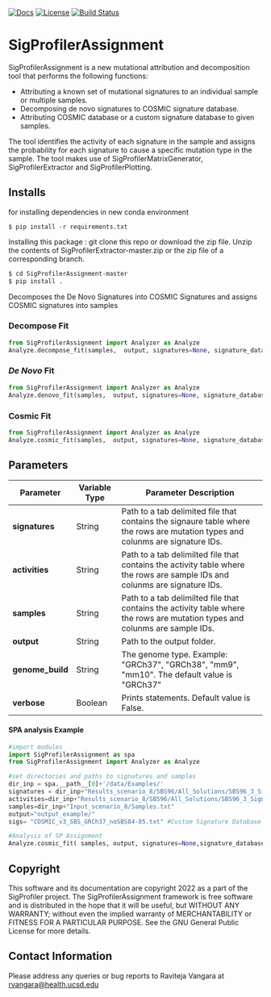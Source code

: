 [![Docs](https://img.shields.io/badge/docs-latest-blue.svg)](https://osf.io/t6j7u/wiki/home/) 
[![License](https://img.shields.io/badge/License-BSD\%202--Clause-orange.svg)](https://opensource.org/licenses/BSD-2-Clause)
[![Build Status](https://api.travis-ci.com/AlexandrovLab/SigProfilerAssignment.svg?branch=master)](https://app.travis-ci.com/AlexandrovLab/SigProfilerAssignment)

# SigProfilerAssignment

SigProfilerAssignment is a new mutational attribution and decomposition tool that performs the following functions:
-   Attributing a known set of mutational signatures to an individual sample or multiple samples.
-   Decomposing de novo signatures to COSMIC signature database.
-   Attributing COSMIC database or a custom signature database to given samples.

The tool identifies the activity of each signature in the sample and assigns the probability for each signature to cause a specific mutation type in the sample. The tool makes use of SigProfilerMatrixGenerator, SigProfilerExtractor and SigProfilerPlotting.


## Installs
for installing dependencies in new conda environment

```
$ pip install -r requirements.txt
```

Installing this package : git clone this repo or download the zip file.
Unzip the contents of SigProfilerExtractor-master.zip or the zip file of a corresponding branch.

```bash
$ cd SigProfilerAssignment-master
$ pip install .
```


Decomposes the De Novo Signatures into COSMIC Signatures and assigns COSMIC signatures into samples

<!-- 
```python
spa_analyze(  samples,  output, signatures=None, signature_database=None,decompose_fit= True,denovo_refit=True,cosmic_fit=True, nnls_add_penalty=0.05, 
              nnls_remove_penalty=0.01, initial_remove_penalty=0.05, de_novo_fit_penalty=0.02, 
              genome_build="GRCh37",  make_decomposition_plots=True, collapse_to_SBS96=True,connected_sigs=True, verbose=False): 
```  -->
### Decompose Fit
```python
from SigProfilerAssignment import Analyzer as Analyze
Analyze.decompose_fit(samples,  output, signatures=None, signature_database=None,genome_build="GRCh37",  make_decomposition_plots=True, collapse_to_SBS96=True,connected_sigs=True, verbose=False)
```
### *De Novo* Fit
```python
from SigProfilerAssignment import Analyzer as Analyze
Analyze.denovo_fit(samples,  output, signatures=None, signature_database=None,genome_build="GRCh37",  make_decomposition_plots=True, collapse_to_SBS96=True,connected_sigs=True, verbose=False)
```
### Cosmic Fit
```python
from SigProfilerAssignment import Analyzer as Analyze
Analyze.cosmic_fit(samples,  output, signatures=None, signature_database=None,genome_build="GRCh37",  make_decomposition_plots=True, collapse_to_SBS96=True,connected_sigs=True, verbose=False)
```
## Parameters
| Parameter | Variable Type | Parameter Description |
| --------------------- | -------- |-------- |
| **signatures** | String | Path to a  tab delimited file that contains the signaure table where the rows are mutation types and colunms are signature IDs. |
| **activities** | String | Path to a tab delimilted file that contains the activity table where the rows are sample IDs and colunms are signature IDs. |
| **samples** | String | Path to a tab delimilted file that contains the activity table where the rows are mutation types and colunms are sample IDs. |
| **output** | String | Path to the output folder. |
| **genome_build** | String | The genome type. Example: "GRCh37", "GRCh38", "mm9", "mm10". The default value is "GRCh37" |
| **verbose** | Boolean | Prints statements. Default value is False.  |
        

#### SPA analysis Example


```python
#import modules
import SigProfilerAssignment as spa
from SigProfilerAssignment import Analyzer as Analyze

#set directories and paths to signatures and samples
dir_inp = spa.__path__[0]+'/data/Examples/'
signatures = dir_inp+"Results_scenario_8/SBS96/All_Solutions/SBS96_3_Signatures/Signatures/SBS96_S3_Signatures.txt"
activities=dir_inp+"Results_scenario_8/SBS96/All_Solutions/SBS96_3_Signatures/Activities/SBS96_S3_NMF_Activities.txt"
samples=dir_inp+"Input_scenario_8/Samples.txt"
output="output_example/"
sigs= "COSMIC_v3_SBS_GRCh37_noSBS84-85.txt" #Custom Signature Database

#Analysis of SP Assignment 
Analyze.cosmic_fit( samples, output, signatures=None,signature_database=sigs,genome_build="GRCh37", verbose=False)

```
## <a name="copyright"></a> Copyright
This software and its documentation are copyright 2022 as a part of the SigProfiler project. The SigProfilerAssignment framework is free software and is distributed in the hope that it will be useful, but WITHOUT ANY WARRANTY; without even the implied warranty of MERCHANTABILITY or FITNESS FOR A PARTICULAR PURPOSE. See the GNU General Public License for more details.

## <a name="contact"></a> Contact Information
Please address any queries or bug reports to Raviteja Vangara at rvangara@health.ucsd.edu
